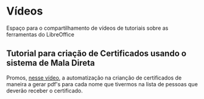 # Vídeos

Espaço para o compartilhamento de vídeos de tutoriais sobre as ferramentas do LibreOffice


## Tutorial para criação de Certificados usando o sistema de Mala Direta

Promos, [nesse vídeo](https://www.youtube.com/watch?v=dc5A64LKCS4&t=1s), a automatização na crianção de certificados de maneira a gerar pdf's para cada nome que tivermos na lista de pessoas que deverão receber o certificado.
